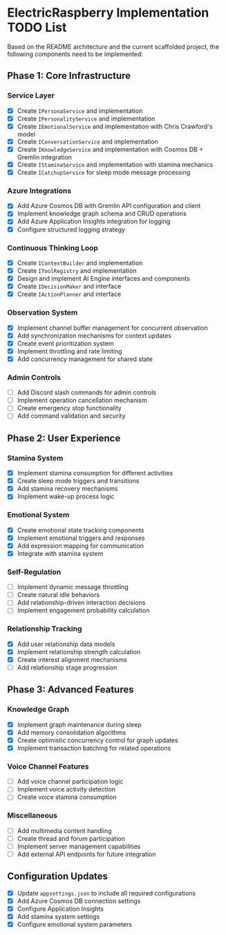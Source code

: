 # ElectricRaspberry Implementation TODO List

Based on the README architecture and the current scaffolded project, the following components need to be implemented:

## Phase 1: Core Infrastructure

### Service Layer
- [x] Create `IPersonaService` and implementation
- [x] Create `IPersonalityService` and implementation
- [x] Create `IEmotionalService` and implementation with Chris Crawford's model
- [x] Create `IConversationService` and implementation
- [x] Create `IKnowledgeService` and implementation with Cosmos DB + Gremlin integration
- [x] Create `IStaminaService` and implementation with stamina mechanics
- [x] Create `ICatchupService` for sleep mode message processing

### Azure Integrations
- [x] Add Azure Cosmos DB with Gremlin API configuration and client
- [x] Implement knowledge graph schema and CRUD operations
- [x] Add Azure Application Insights integration for logging
- [x] Configure structured logging strategy

### Continuous Thinking Loop
- [x] Create `IContextBuilder` and implementation
- [x] Create `IToolRegistry` and implementation
- [x] Design and implement AI Engine interfaces and components
- [x] Create `IDecisionMaker` and interface
- [x] Create `IActionPlanner` and interface

### Observation System
- [x] Implement channel buffer management for concurrent observation
- [x] Add synchronization mechanisms for context updates
- [x] Create event prioritization system
- [x] Implement throttling and rate limiting
- [x] Add concurrency management for shared state

### Admin Controls
- [ ] Add Discord slash commands for admin controls
- [ ] Implement operation cancellation mechanism
- [ ] Create emergency stop functionality
- [ ] Add command validation and security

## Phase 2: User Experience

### Stamina System
- [x] Implement stamina consumption for different activities
- [x] Create sleep mode triggers and transitions
- [x] Add stamina recovery mechanisms
- [x] Implement wake-up process logic

### Emotional System
- [x] Create emotional state tracking components
- [x] Implement emotional triggers and responses
- [x] Add expression mapping for communication
- [x] Integrate with stamina system

### Self-Regulation
- [ ] Implement dynamic message throttling
- [ ] Create natural idle behaviors
- [ ] Add relationship-driven interaction decisions
- [ ] Implement engagement probability calculation

### Relationship Tracking
- [x] Add user relationship data models
- [x] Implement relationship strength calculation
- [x] Create interest alignment mechanisms
- [ ] Add relationship stage progression

## Phase 3: Advanced Features

### Knowledge Graph
- [x] Implement graph maintenance during sleep
- [x] Add memory consolidation algorithms
- [x] Create optimistic concurrency control for graph updates
- [x] Implement transaction batching for related operations

### Voice Channel Features
- [ ] Add voice channel participation logic
- [ ] Implement voice activity detection
- [ ] Create voice stamina consumption

### Miscellaneous
- [ ] Add multimedia content handling
- [ ] Create thread and forum participation
- [ ] Implement server management capabilities
- [ ] Add external API endpoints for future integration

## Configuration Updates
- [x] Update `appsettings.json` to include all required configurations
- [x] Add Azure Cosmos DB connection settings
- [x] Configure Application Insights
- [x] Add stamina system settings
- [x] Configure emotional system parameters
